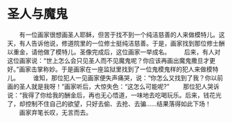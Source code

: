 # 圣人与魔鬼
　　有一位画家很想画圣人耶稣，但苦于找不到一个纯洁慈善的人来做模特儿。这天，有人告诉他说，修道院里的一位修士挺纯洁慈善。于是，画家找到那位修士酬以重金，请他做了模特儿。圣像完成后，这位画家一举成名。 
　　后来，有人对这位画家说：“世上怎么会只见圣人而不见魔鬼呢？你应该再画出魔鬼撒旦才更好。”画家击掌称妙。于是画家在一座监狱里找到了一位鬼模鬼样的犯人来做模特儿。 
　　谁知，那位犯人一见画家便失声痛哭，说：“你怎么又找到了我？你以前画的圣人就是我呀！”画家听后，大惊失色：“这怎么可能呢?” 
　　那位犯人哭诉说：“我得了你给我的酬金后，再也无心悟道，一味地去吃喝玩乐。后来，钱花光了，却控制不住自己的欲望，只好去偷、去抢、去骗……结果落得如此下场！ 
　　画家弃笔长叹，无言而去。
 